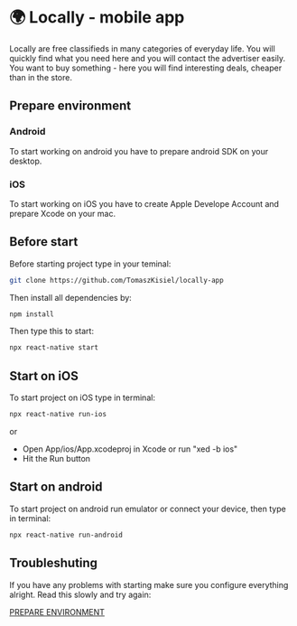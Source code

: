 # :earth_africa: Locally - mobile app

Locally are free classifieds in many categories of everyday life. You will quickly find what you need here and you will contact the advertiser easily. You want to buy something - here you will find interesting deals, cheaper than in the store.

## Prepare environment
### Android
To start working on android you have to prepare android SDK on your desktop.
### iOS
To start working on iOS you have to create Apple Develope Account and prepare Xcode on your mac.

## Before start
Before starting project type in your teminal:
```bash
git clone https://github.com/TomaszKisiel/locally-app
```
Then install all dependencies by:
```bash
npm install
```
Then type this to start:
```bash
npx react-native start
```

## Start on iOS
To start project on iOS type in terminal:
```bash
npx react-native run-ios
```
or
 - Open App/ios/App.xcodeproj in Xcode or run "xed -b ios"
 - Hit the Run button

## Start on android
To start project on android run emulator or connect your device, then type in terminal:
```bash
npx react-native run-android
```

## Troubleshuting
If you have any problems with starting make sure you configure everything alright. Read this slowly and try again:

[PREPARE ENVIRONMENT](https://reactnative.dev/docs/environment-setup)
